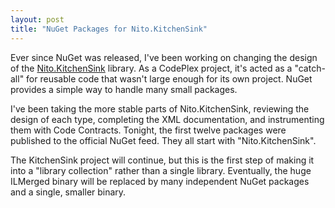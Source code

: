 ```yaml
---
layout: post
title: "NuGet Packages for Nito.KitchenSink"
---
```

Ever since NuGet was released, I've been working on changing the design of the [Nito.KitchenSink](http://nitokitchensink.codeplex.com/) library. As a CodePlex project, it's acted as a "catch-all" for reusable code that wasn't large enough for its own project. NuGet provides a simple way to handle many small packages.

I've been taking the more stable parts of Nito.KitchenSink, reviewing the design of each type, completing the XML documentation, and instrumenting them with Code Contracts. Tonight, the first twelve packages were published to the official NuGet feed. They all start with "Nito.KitchenSink".

The KitchenSink project will continue, but this is the first step of making it into a "library collection" rather than a single library. Eventually, the huge ILMerged binary will be replaced by many independent NuGet packages and a single, smaller binary.

<!--

<p>The Nito.KitchenSink packages published tonight are:</p>
<ul>
<li><b>BinaryData</b> - A <b>BinaryConverter</b> class which is easier to use than <a href="http://msdn.microsoft.com/en-us/library/system.bitconverter.aspx">BitConverter</a> for packed byte arrays, and extension methods for displaying binary byte arrays as a string.</li>
<li><b>CRC</b> - <b>CRC16</b> and <b>CRC32</b> classes (deriving from <a href="http://msdn.microsoft.com/en-us/library/system.security.cryptography.hashalgorithm.aspx">HashAlgorithm</a>) which can implement <i>any</i> CRC-16 or CRC-32 algorithm, and definitions for the common implementations.</li>
<li><b>Dynamic</b> - Classes for dynamically accessing static type members, using the approach <a href="http://blog.stephencleary.com/2010/04/dynamically-binding-to-static-class.html">described on this blog last year.</a></li>
<li><b>Exceptions</b> - Extension methods for exceptions: preserving stack traces when re-throwing, dumping to xml, and unwrapping <a href="http://msdn.microsoft.com/en-us/library/system.aggregateexception.aspx">AggregateExceptions</a>.</li>
<li><b>FileSystemPaths</b> - A specialized string wrapper that provides a more OO/fluent API for <a href="http://msdn.microsoft.com/en-us/library/system.io.path.aspx">System.IO.Path</a>.</li>
<li></li>
</ul>

-->